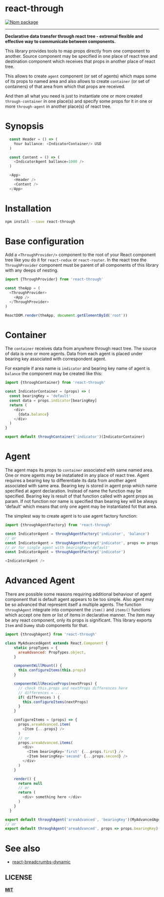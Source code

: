 # react-through

[![Npm package](https://img.shields.io/npm/v/react-through.svg?style=flat)](https://npmjs.com/package/react-through)

***

**Declarative data transfer through react tree -
extremal flexible and effective way to communicate between components.**

This library provides tools to map props directly from one component to another.
Source component may be specified in one place of react tree and destination
component which receives that props in another place of react tree.

This allows to create `agent` component (or set of agents) which maps some of
its props to named area and also allows to create `container` (or set of
containers) of that area from which that props are received.

And then all what you need is just to instantiate one or more created
`through-container` in one place(s) and specify some props for it in one or more
`through-agent` in another place(s) of react tree.

# Synopsis

``` javascript
  const Header = () => (
    Your ballance: <IndicatorContainer/> USD
  )

  const Content = () => (
    <IndicatorAgent ballance=1000 />
  )

  <App>
    <Header />
    <Content />
  </App>
```


# Installation

``` sh
npm install --save react-through

```


# Base configuration

Add a `<ThroughProvider/>` component to the root of your React component
tree like you do it for `react-redux` or `react-router`.
In the react tree the `ThroughProvider` component must be parent of all
components of this library with any deeps of nesting.

``` javascript
import {ThroughProvider} from 'react-through'

const theApp = (
  <ThroughProvider>
    <App />
  </ThroughProvider>
)

ReactDOM.render(theApp, document.getElementById('root'))
```

# Container

The `container` receives data from anywhere through react tree. The source of
data is one or more agents. Data from each agent is placed under bearing key
associated with correspondent agent.

For example if area name is `indicator` and bearing key name of agent is `balance`
the component may be created like this:

``` javascript
import {throughContainer} from 'react-through'

const IndicatorContainer = (props) => (
  const bearingKey = 'default'
  const data = props.indicator[bearingKey]
  return (
    <div>
      {data.balance}
    </div>
  )
}

export default throughContainer('indicator')(IndicatorContainer)
```

# Agent

The agent maps its props to `container` associated with same named area. One or
more agents may be instatiated in any place of react tree. Agent requires a
bearing key to differentiate its data from another agent associated with same
area. Bearing key is stored in agent prop which name specified at agent
declaration. Instead of name the function may be specified. Bearing key
is result of that function called with agent props as param. If not function
nor name is specified than bearing key will be always 'default' which
means that only one agent may be instantiated fot that area.

The simplest way to create agent is to use agent factory function:

``` javascript
import {throughAgentFactory} from 'react-through'

const IndicatorAgent = throughAgentFactory('indicator', 'balance')
// or
const IndicatorAgent = throughAgentFactory('indicator', props => props.balance)
// or for single agent with bearingKey='default'
const IndicatorAgent = throughAgentFactory('indicator')

<IndicatorAgent />
```

# Advanced Agent

There are possible some reasons requiring additional behaviour of agent
component that is default agent appears to be too simple. Also agent may be so
advanced that represent itself a multiple agents. The function `throughAgent`
integrate into component the `item()` and `items()` functions which accept
one item or list of items in declarative manner. The item may be any react
component, only its props is significant. This library exports `Item` and
`Dummy` stub components for that.


``` javascript
import {throughAgent} from 'react-through'

class MyAdvancedAgent extends React.Component {
    static propTypes = {
      areaAdvanced: PropTypes.object,
    }

    componentWillMount() {
      this.configureItems(this.props)
    }

    componentWillReceiveProps(nextProps) {
      // check this.props and nextProps differences here
      // differences = ...
      if( differences ) {
        this.configureItems(nextProps)
      }
    }

    configureItems = (props) => {
      props.areaAdvanced.item(
        <Item {...props} />
      )
      // or
      props.areaAdvanced.items(
        <div>
          <Item bearingKey='first' {...props.first} />
          <Item bearingKey='second' {...props.second} />
        </div>
      )
    }

    render() {
      return null
      // or
      return (
        <div> something here </div>
      )
    }
  }

export default throughAgent('areaAdvanced', 'bearingKey')(MyAdvancedAgent)
// or
export default throughAgent('areaAdvanced', props => props.bearingKey)(MyAdvancedAgent)
```

# See also

* [react-breadcrumbs-dynamic](https://github.com/oklas/react-breadcrumbs-dynamic)


## LICENSE

#### [MIT](./LICENSE.md)
